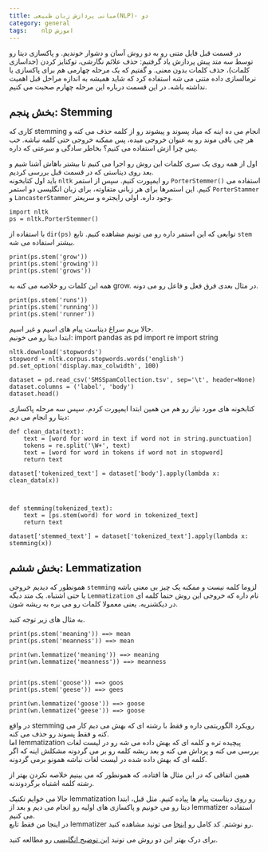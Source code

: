 ```yaml
---
title: مبانی پردازش زبان طبیعی(NLP)- دو
category: general
tags:    nlp اموزش  
---
```


در قسمت قبل فایل متنی رو به دو روش آسان و دشوار خوندیم. و پاکسازی دیتا رو توسط سه متد پیش پردازش یاد گرفتیم: حذف علائم نگارشی، توکنایز کردن (جداسازی کلمات)، حذف کلمات بدون معنی. و گفتیم که یک مرحله چهارمی هم برای پاکسازی یا نرمالسازی داده متنی می شه استفاده کرد که شاید همیشه به اندازه مراحل قبل اهمیت نداشته باشه. در این قسمت درباره این مرحله چهارم صحبت می کنیم.


## **بخش پنجم: Stemming**

کاری که stemming انجام می ده اینه که میاد پسوند و پیشوند رو از کلمه حذف می کنه و هر چی باقی موند رو به عنوان خروجی میده، پس ممکنه خروجی حتی کلمه نباشه. خب پس چرا ازش استفاده می کنیم؟ بخاطر سادگی و سرعتی که داره.

اول از همه روی یک سری کلمات این روش رو اجرا می کنیم تا بیشتر باهاش آشنا شیم و بعد روی دیتاستی که در قسمت قبل بررسی کردیم. <br/>
باید اول کتابخونه `nltk` رو ایمپورت کنیم. سپس از  استمر `PorterStemmer()`  استفاده می کنیم. این استمرها برای هر زبانی متفاوته، برای زبان انگلیسی دو استمر `PorterStammer` و `LancasterStammer` وجود داره. اولی رایجتره و سریعتر.


    import nltk
    ps = nltk.PorterStemmer()

با استفاده از `dir(ps)` توابعی که این استمر داره رو می تونیم مشاهده کنیم. تابع `stem` بیشتر استفاده می شه. 

    print(ps.stem('grow'))
    print(ps.stem('growing'))
    print(ps.stem('grows'))

همه این کلمات رو خلاصه می کنه به grow. در مثال بعدی فرق فعل و فاعل رو می دونه.

    print(ps.stem('runs'))  
    print(ps.stem('running'))
    print(ps.stem('runner'))

حالا بریم سراغ دیتاست پیام های اسپم و غیر اسپم.<br/>
ابتدا دیتا رو می خونیم:
    import pandas as pd
    import re
    import string

    nltk.download('stopwords')
    stopword = nltk.corpus.stopwords.words('english')
    pd.set_option('display.max_colwidth', 100)

    dataset = pd.read_csv('SMSSpamCollection.tsv', sep='\t', header=None)
    dataset.columns = ('label', 'body')
    dataset.head()

کتابخونه های مورد نیاز رو هم من همین ابتدا ایمپورت کردم. سپس سه مرحله پاکسازی دیتا رو انجام  می دیم:

    def clean_data(text):
        text = [word for word in text if word not in string.punctuation]
        tokens = re.split('\W+', text)
        text = [word for word in tokens if word not in stopword]
        return text

    dataset['tokenized_text'] = dataset['body'].apply(lambda x: clean_data(x))



    def stemming(tokenized_text):
        text = [ps.stem(word) for word in tokenized_text]
        return text

    dataset['stemmed_text'] = dataset['tokenized_text'].apply(lambda x: stemming(x))


## **بخش ششم: Lemmatization**


همونطور که دیدیم خروجی `stemming` لزوما کلمه نیست و ممکنه یک چیز بی معنی باشه یا حتی اشتباه. یک متد دیگه `Lemmatization` نام داره که خروجی این روش حتما کلمه ای در دیکشنریه. یعنی معمولا کلمات رو می بره به ریشه شون.

به مثال های زیر توجه کنید. 


    print(ps.stem('meaning')) ==> mean
    print(ps.stem('meanness')) ==> mean

    print(wn.lemmatize('meaning')) ==> meaning
    print(wn.lemmatize('meanness')) ==> meanness


    print(ps.stem('goose')) ==> goos
    print(ps.stem('geese')) ==> gees

    print(wn.lemmatize('goose')) ==> goose
    print(wn.lemmatize('geese')) ==> goose


در واقع stemming رویکرد الگوریتمی داره و فقط با رشته ای که بهش می دیم کار می کنه و فقط پسوند رو حذف می کنه.<br/>
اما lemmatization پیچیده تره و کلمه ای که بهش داده می شه رو در لیست لغات بررسی می کنه و پرداش می کنه و بعد ریشه کلمه رو بر می گردونه مشکلش اینه که اگر کلمه ای که بهش داده شده در لیست لغات نباشه همونو برمی گردونه.

همین اتفاقی که در این مثال ها افتاده، که همونطور که می بینیم خلاصه نکردن بهتر از رشته کلمه اشتباه برگردوندنه.

حالا می خوایم تکنیک lemmatization رو روی دیتاست پیام ها پیاده کنیم. مثل قبل، ابتدا دیتا رو می خونیم و پاکسازی های اولیه رو انجام می دیم و بعد از lemmatizer استفاده می کنیم. <br/>
در اینجا من فقط تابع lemmatizer رو نوشتم. کد کامل رو [اینجا](https://github.com/spacelover1/NLP-with-Python/blob/main/2-SupplementalDataCleaning/UsingaLemmatizer.ipynb) می تونید مشاهده کنید.

برای درک بهتر این دو روش می تونید [این توضیح انگلیسی](https://www.datacamp.com/community/tutorials/stemming-lemmatization-python) رو مطالعه کنید.




































